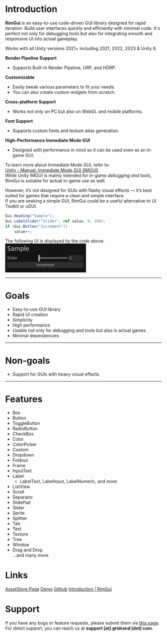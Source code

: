 # Introduction  
**RimGui** is an easy-to-use code-driven GUI library designed for rapid iteration. 
Build user interfaces quickly and efficiently with minimal code. It's perfect not only for debugging tools but also for integrating smooth and responsive UI into actual gameplay.

Works with all Unity versions 2021+ including 2021, 2022, 2023 & Unity 6.

**Render Pipeline Support**  
- Supports Built-in Render Pipeline, URP, and HDRP.

**Customizable**  
- Easily tweak various parameters to fit your needs.  
- You can also create custom widgets from scratch.

**Cross-platform Support**  
- Works not only on PC but also on WebGL and mobile platforms.

**Font Support**  
- Supports custom fonts and texture atlas generation.

**High-Performance Immediate Mode GUI**
- Designed with performance in mind so it can be used even as an in-game GUI.


To learn more about Immediate Mode GUI, refer to:  
[Unity - Manual: Immediate Mode GUI (IMGUI)](https://docs.unity3d.com/2021.3/Documentation/Manual/GUIScriptingGuide.html)  
While Unity IMGUI is mainly intended for *in-game debugging and tools*, RimGui is suitable for actual in-game use as well.

However, it’s not designed for GUIs with flashy visual effects — it’s best suited for games that require a clean and simple interface.  
If you are seeking a simple GUI, RimGui could be a useful alternative to UI Toolkit or uGUI.


```csharp
Gui.Heading("Sample");
Gui.LabelSlider("Slider", ref value, 0, 100);
if (Gui.Button("Increment"))
    value++;
```
The following UI is displayed by the code above.
![sample-ui](sample-ui.png)


---

# Goals
- Easy-to-use GUI library
- Rapid UI creation
- Simplicity
- High performance
- Usable not only for debugging and tools but also in actual games
- Minimal dependencies

---

# Non-goals
- Support for GUIs with heavy visual effects  

---

# Features  
- Box  
- Button  
- ToggleButton  
- RadioButton  
- CheckBox  
- Color  
- ColorPicker
- Custom
- Dropdown  
- Foldout  
- Frame
- InputText  
- Label  
  - LabelText, LabelInput, LabelNumeric, and more
- ListView  
- Scroll  
- Separator  
- SlidePad  
- Slider  
- Sprite  
- Splitter  
- Tab  
- Text  
- Texture  
- Tree  
- Window  
- Drag and Drop  
...and many more.

# Links
[AssetStore Page](https://assetstore.unity.com/packages/slug/316805)
[Demo](https://gridrand.com/rimgui/WebGL)
[Github](https://github.com/Gridrand/RimGui)
[Introduction \| RimGui](https://gridrand.com/rimgui/docs/introduction)

# Support
If you have any bugs or feature requests, please submit them via [this page](https://github.com/Gridrand/RimGui/issues).
For direct support, you can reach us at **support [at] gridrand [dot] com**.
